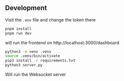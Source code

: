 ## Development

Visit the `.env` file and change the token there

```sh
pnpm install
pnpm run dev
```

will run the frontend on http://localhost:3000/dashboard

```sh
python3 -m venv .venv
source .venv/bin/activate
pip3 install -r requirements.txt
python3 server.py
```

Will run the Websocket server
